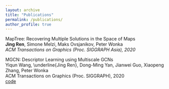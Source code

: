 ```yaml
---
layout: archive
title: "Publications"
permalink: /publications/
author_profile: true
---
```




MapTree: Recovering Multiple Solutions in the Space of Maps\
**Jing Ren**, Simone Melzi, Maks Ovsjanikov, Peter Wonka\
*ACM Transactions on Graphics (Proc. SIGGRAPH Asia), 2020*




MGCN: Descriptor Learning using Multiscale GCNs\
Yiqun Wang, \underline{Jing Ren}, Dong-Ming Yan, Jianwei Guo, Xiaopeng Zhang, Peter Wonka\
ACM Transactions on Graphics (Proc. SIGGRAPH), 2020\
[code](https://github.com/yiqun-wang/MGCN)
